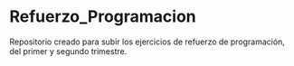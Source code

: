 # Refuerzo_Programacion
Repositorio creado para subir los ejercicios de refuerzo de programación, del primer y segundo trimestre.
